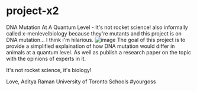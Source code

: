 # project-x2

DNA Mutation At A Quantum Level - It's not rocket science!
also informally called x-menlevelbiology because they're mutants and this project is on DNA mutation... I think I'm hilarious.
![image](https://user-images.githubusercontent.com/114894627/234136889-b0e181ef-b1ba-4115-9d67-63c567066a64.png)
The goal of this project is to provide a simplified explaination of how DNA mutation would differ in animals at a quantum level. As well as publish a research paper on the topic with the opinions of experts in it.

It's not rocket science, it's biology!

Love,
Aditya Raman
University of Toronto Schools
#yourgoss

